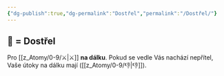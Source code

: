 ```yaml
---
{"dg-publish":true,"dg-permalink":"Dostřel","permalink":"/Dostřel/"}
---
```


## 🏹 = Dostřel
Pro [[z_Atomy/0-9/⚔️\|⚔️]] **na dálku**. Pokud se vedle Vás nachází nepřítel, Vaše útoky na dálku mají ([[z_Atomy/0-9/👎\|👎]]).